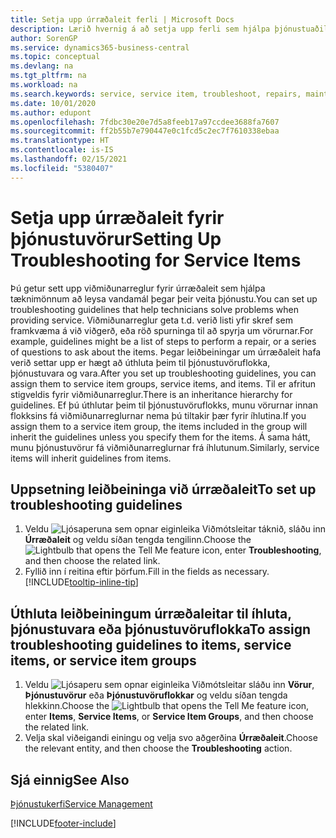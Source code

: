 ```yaml
---
title: Setja upp úrræðaleit ferli | Microsoft Docs
description: Lærið hvernig á að setja upp ferli sem hjálpa þjónustuaðilum að koma auga á og leysa úr vandamálum með þjónustuvörum.
author: SorenGP
ms.service: dynamics365-business-central
ms.topic: conceptual
ms.devlang: na
ms.tgt_pltfrm: na
ms.workload: na
ms.search.keywords: service, service item, troubleshoot, repairs, maintenance
ms.date: 10/01/2020
ms.author: edupont
ms.openlocfilehash: 7fdbc30e20e7d5a8feeb17a97ccdee3688fa7607
ms.sourcegitcommit: ff2b55b7e790447e0c1fcd5c2ec7f7610338ebaa
ms.translationtype: HT
ms.contentlocale: is-IS
ms.lasthandoff: 02/15/2021
ms.locfileid: "5380407"
---
```

# <a name="setting-up-troubleshooting-for-service-items"></a><span data-ttu-id="f0a84-103">Setja upp úrræðaleit fyrir þjónustuvörur</span><span class="sxs-lookup"><span data-stu-id="f0a84-103">Setting Up Troubleshooting for Service Items</span></span>
<span data-ttu-id="f0a84-104">Þú getur sett upp viðmiðunarreglur fyrir úrræðaleit sem hjálpa tæknimönnum að leysa vandamál þegar þeir veita þjónustu.</span><span class="sxs-lookup"><span data-stu-id="f0a84-104">You can set up troubleshooting guidelines that help technicians solve problems when providing service.</span></span> <span data-ttu-id="f0a84-105">Viðmiðunarreglur geta t.d. verið listi yfir skref sem framkvæma á við viðgerð, eða röð spurninga til að spyrja um vörurnar.</span><span class="sxs-lookup"><span data-stu-id="f0a84-105">For example, guidelines might be a list of steps to perform a repair, or a series of questions to ask about the items.</span></span> <span data-ttu-id="f0a84-106">Þegar leiðbeiningar um úrræðaleit hafa verið settar upp er hægt að úthluta þeim til þjónustuvöruflokka, þjónustuvara og vara.</span><span class="sxs-lookup"><span data-stu-id="f0a84-106">After you set up troubleshooting guidelines, you can assign them to service item groups, service items, and items.</span></span> <span data-ttu-id="f0a84-107">Til er afritun stigveldis fyrir viðmiðunarreglur.</span><span class="sxs-lookup"><span data-stu-id="f0a84-107">There is an inheritance hierarchy for guidelines.</span></span> <span data-ttu-id="f0a84-108">Ef þú úthlutar þeim til þjónustuvöruflokks, munu vörurnar innan flokksins fá viðmiðunarreglurnar nema þú tiltakir þær fyrir íhlutina.</span><span class="sxs-lookup"><span data-stu-id="f0a84-108">If you assign them to a service item group, the items included in the group will inherit the guidelines unless you specify them for the items.</span></span> <span data-ttu-id="f0a84-109">Á sama hátt, munu þjónustuvörur fá viðmiðunarreglurnar frá íhlutunum.</span><span class="sxs-lookup"><span data-stu-id="f0a84-109">Similarly, service items will inherit guidelines from items.</span></span>  

## <a name="to-set-up-troubleshooting-guidelines"></a><span data-ttu-id="f0a84-110">Uppsetning leiðbeininga við úrræðaleit</span><span class="sxs-lookup"><span data-stu-id="f0a84-110">To set up troubleshooting guidelines</span></span>
1. <span data-ttu-id="f0a84-111">Veldu ![Ljósaperuna sem opnar eiginleika Viðmótsleitar](media/ui-search/search_small.png "Segðu mér hvað þú vilt gera") táknið, sláðu inn **Úrræðaleit** og veldu síðan tengda tengilinn.</span><span class="sxs-lookup"><span data-stu-id="f0a84-111">Choose the ![Lightbulb that opens the Tell Me feature](media/ui-search/search_small.png "Tell me what you want to do") icon, enter **Troubleshooting**, and then choose the related link.</span></span>  
2. <span data-ttu-id="f0a84-112">Fyllið inn í reitina eftir þörfum.</span><span class="sxs-lookup"><span data-stu-id="f0a84-112">Fill in the fields as necessary.</span></span> [!INCLUDE[tooltip-inline-tip](includes/tooltip-inline-tip_md.md)]  

## <a name="to-assign-troubleshooting-guidelines-to-items-service-items-or-service-item-groups"></a><span data-ttu-id="f0a84-113">Úthluta leiðbeiningum úrræðaleitar til íhluta, þjónustuvara eða þjónustuvöruflokka</span><span class="sxs-lookup"><span data-stu-id="f0a84-113">To assign troubleshooting guidelines to items, service items, or service item groups</span></span>
1. <span data-ttu-id="f0a84-114">Veldu ![Ljósaperu sem opnar eiginleika Viðmótsleitar](media/ui-search/search_small.png "Segðu mér hvað þú vilt gera") sláðu inn **Vörur**, **Þjónustuvörur** eða **Þjónustuvöruflokkar** og veldu síðan tengda hlekkinn.</span><span class="sxs-lookup"><span data-stu-id="f0a84-114">Choose the ![Lightbulb that opens the Tell Me feature](media/ui-search/search_small.png "Tell me what you want to do") icon, enter **Items**, **Service Items**, or **Service Item Groups**, and then choose the related link.</span></span>  
2. <span data-ttu-id="f0a84-115">Velja skal viðeigandi einingu og velja svo aðgerðina **Úrræðaleit**.</span><span class="sxs-lookup"><span data-stu-id="f0a84-115">Choose the relevant entity, and then choose the **Troubleshooting** action.</span></span>  

## <a name="see-also"></a><span data-ttu-id="f0a84-116">Sjá einnig</span><span class="sxs-lookup"><span data-stu-id="f0a84-116">See Also</span></span>
[<span data-ttu-id="f0a84-117">Þjónustukerfi</span><span class="sxs-lookup"><span data-stu-id="f0a84-117">Service Management</span></span>](service-service.md)

[!INCLUDE[footer-include](includes/footer-banner.md)]